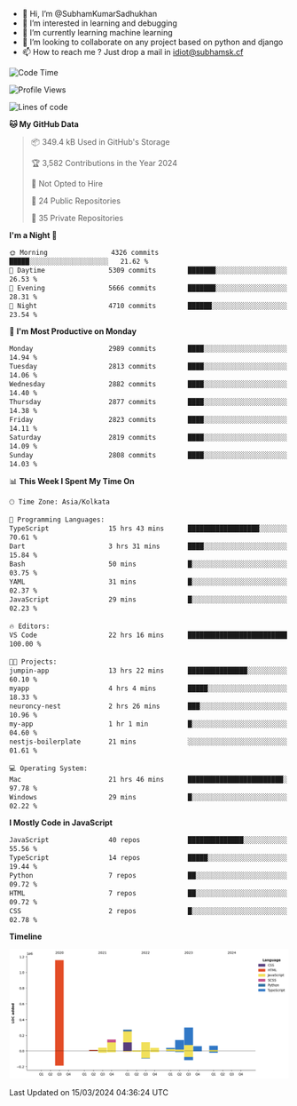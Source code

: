 - 👋 Hi, I’m @SubhamKumarSadhukhan
- 👀 I’m interested in learning and debugging
- 🌱 I’m currently learning machine learning
- 💞️ I’m looking to collaborate on any project based on python and django
- 📫 How to reach me ?
      Just drop a mail in idiot@subhamsk.cf

<!---
SubhamKumarSadhukhan/SubhamKumarSadhukhan is a ✨ special ✨ repository because its `README.md` (this file) appears on your GitHub profile.
You can click the Preview link to take a look at your changes.
--->


<!--START_SECTION:waka-->
![Code Time](http://img.shields.io/badge/Code%20Time-2%2C008%20hrs%2027%20mins-blue)

![Profile Views](http://img.shields.io/badge/Profile%20Views-1-blue)

![Lines of code](https://img.shields.io/badge/From%20Hello%20World%20I%27ve%20Written-2.4%20million%20lines%20of%20code-blue)

**🐱 My GitHub Data** 

> 📦 349.4 kB Used in GitHub's Storage 
 > 
> 🏆 3,582 Contributions in the Year 2024
 > 
> 🚫 Not Opted to Hire
 > 
> 📜 24 Public Repositories 
 > 
> 🔑 35 Private Repositories 
 > 
**I'm a Night 🦉** 

```text
🌞 Morning                4326 commits        █████░░░░░░░░░░░░░░░░░░░░   21.62 % 
🌆 Daytime                5309 commits        ███████░░░░░░░░░░░░░░░░░░   26.53 % 
🌃 Evening                5666 commits        ███████░░░░░░░░░░░░░░░░░░   28.31 % 
🌙 Night                  4710 commits        ██████░░░░░░░░░░░░░░░░░░░   23.54 % 
```
📅 **I'm Most Productive on Monday** 

```text
Monday                   2989 commits        ████░░░░░░░░░░░░░░░░░░░░░   14.94 % 
Tuesday                  2813 commits        ████░░░░░░░░░░░░░░░░░░░░░   14.06 % 
Wednesday                2882 commits        ████░░░░░░░░░░░░░░░░░░░░░   14.40 % 
Thursday                 2877 commits        ████░░░░░░░░░░░░░░░░░░░░░   14.38 % 
Friday                   2823 commits        ████░░░░░░░░░░░░░░░░░░░░░   14.11 % 
Saturday                 2819 commits        ████░░░░░░░░░░░░░░░░░░░░░   14.09 % 
Sunday                   2808 commits        ████░░░░░░░░░░░░░░░░░░░░░   14.03 % 
```


📊 **This Week I Spent My Time On** 

```text
🕑︎ Time Zone: Asia/Kolkata

💬 Programming Languages: 
TypeScript               15 hrs 43 mins      ██████████████████░░░░░░░   70.61 % 
Dart                     3 hrs 31 mins       ████░░░░░░░░░░░░░░░░░░░░░   15.84 % 
Bash                     50 mins             █░░░░░░░░░░░░░░░░░░░░░░░░   03.75 % 
YAML                     31 mins             █░░░░░░░░░░░░░░░░░░░░░░░░   02.37 % 
JavaScript               29 mins             █░░░░░░░░░░░░░░░░░░░░░░░░   02.23 % 

🔥 Editors: 
VS Code                  22 hrs 16 mins      █████████████████████████   100.00 % 

🐱‍💻 Projects: 
jumpin-app               13 hrs 22 mins      ███████████████░░░░░░░░░░   60.10 % 
myapp                    4 hrs 4 mins        █████░░░░░░░░░░░░░░░░░░░░   18.33 % 
neuroncy-nest            2 hrs 26 mins       ███░░░░░░░░░░░░░░░░░░░░░░   10.96 % 
my-app                   1 hr 1 min          █░░░░░░░░░░░░░░░░░░░░░░░░   04.60 % 
nestjs-boilerplate       21 mins             ░░░░░░░░░░░░░░░░░░░░░░░░░   01.61 % 

💻 Operating System: 
Mac                      21 hrs 46 mins      ████████████████████████░   97.78 % 
Windows                  29 mins             █░░░░░░░░░░░░░░░░░░░░░░░░   02.22 % 
```

**I Mostly Code in JavaScript** 

```text
JavaScript               40 repos            ██████████████░░░░░░░░░░░   55.56 % 
TypeScript               14 repos            █████░░░░░░░░░░░░░░░░░░░░   19.44 % 
Python                   7 repos             ██░░░░░░░░░░░░░░░░░░░░░░░   09.72 % 
HTML                     7 repos             ██░░░░░░░░░░░░░░░░░░░░░░░   09.72 % 
CSS                      2 repos             █░░░░░░░░░░░░░░░░░░░░░░░░   02.78 % 
```



**Timeline**

![Lines of Code chart](https://raw.githubusercontent.com/SubhamKumarSadhukhan/SubhamKumarSadhukhan/main/assets/bar_graph.png)


 Last Updated on 15/03/2024 04:36:24 UTC
<!--END_SECTION:waka-->

